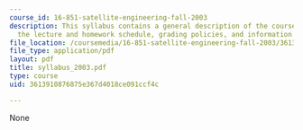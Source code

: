 ```yaml
---
course_id: 16-851-satellite-engineering-fall-2003
description: This syllabus contains a general description of the course, its organization,
  the lecture and homework schedule, grading policies, and information about resources.
file_location: /coursemedia/16-851-satellite-engineering-fall-2003/3613910876875e367d4018ce091ccf4c_syllabus_2003.pdf
file_type: application/pdf
layout: pdf
title: syllabus_2003.pdf
type: course
uid: 3613910876875e367d4018ce091ccf4c

---
```

None